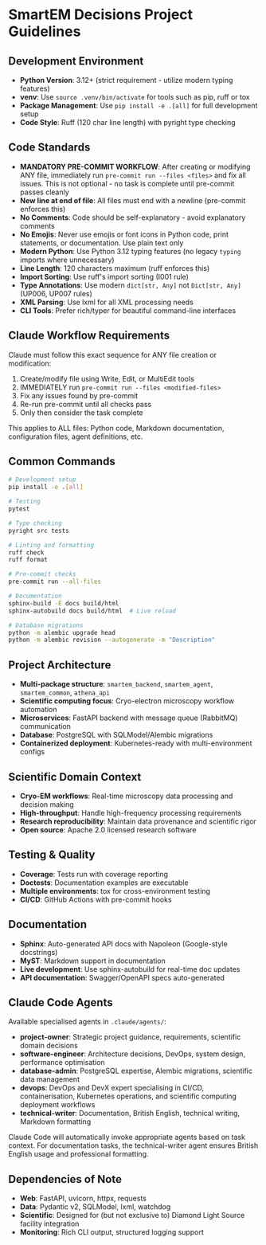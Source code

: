 # SmartEM Decisions Project Guidelines

## Development Environment
- **Python Version**: 3.12+ (strict requirement - utilize modern typing features)
- **venv**: Use `source .venv/bin/activate` for tools such as pip, ruff or tox
- **Package Management**: Use `pip install -e .[all]` for full development setup
- **Code Style**: Ruff (120 char line length) with pyright type checking

## Code Standards
- **MANDATORY PRE-COMMIT WORKFLOW**: After creating or modifying ANY file, immediately run
  `pre-commit run --files <files>` and fix all issues. This is not optional - no task is complete until pre-commit
  passes cleanly
- **New line at end of file**: All files must end with a newline (pre-commit enforces this)
- **No Comments**: Code should be self-explanatory - avoid explanatory comments
- **No Emojis**: Never use emojis or font icons in Python code, print statements, or documentation. Use plain text only
- **Modern Python**: Use Python 3.12 typing features (no legacy `typing` imports where unnecessary)
- **Line Length**: 120 characters maximum (ruff enforces this)
- **Import Sorting**: Use ruff's import sorting (I001 rule)
- **Type Annotations**: Use modern `dict[str, Any]` not `Dict[str, Any]` (UP006, UP007 rules)
- **XML Parsing**: Use lxml for all XML processing needs
- **CLI Tools**: Prefer rich/typer for beautiful command-line interfaces

## Claude Workflow Requirements
Claude must follow this exact sequence for ANY file creation or modification:
1. Create/modify file using Write, Edit, or MultiEdit tools
2. IMMEDIATELY run `pre-commit run --files <modified-files>`
3. Fix any issues found by pre-commit
4. Re-run pre-commit until all checks pass
5. Only then consider the task complete

This applies to ALL files: Python code, Markdown documentation, configuration files, agent definitions, etc.

## Common Commands
```bash
# Development setup
pip install -e .[all]

# Testing
pytest

# Type checking  
pyright src tests

# Linting and formatting
ruff check
ruff format

# Pre-commit checks
pre-commit run --all-files

# Documentation
sphinx-build -E docs build/html
sphinx-autobuild docs build/html  # Live reload

# Database migrations
python -m alembic upgrade head
python -m alembic revision --autogenerate -m "Description"
```

## Project Architecture
- **Multi-package structure**: `smartem_backend`, `smartem_agent`, `smartem_common`, `athena_api`
- **Scientific computing focus**: Cryo-electron microscopy workflow automation
- **Microservices**: FastAPI backend with message queue (RabbitMQ) communication
- **Database**: PostgreSQL with SQLModel/Alembic migrations
- **Containerized deployment**: Kubernetes-ready with multi-environment configs

## Scientific Domain Context
- **Cryo-EM workflows**: Real-time microscopy data processing and decision making
- **High-throughput**: Handle high-frequency processing requirements
- **Research reproducibility**: Maintain data provenance and scientific rigor
- **Open source**: Apache 2.0 licensed research software

## Testing & Quality
- **Coverage**: Tests run with coverage reporting
- **Doctests**: Documentation examples are executable
- **Multiple environments**: tox for cross-environment testing
- **CI/CD**: GitHub Actions with pre-commit hooks

## Documentation
- **Sphinx**: Auto-generated API docs with Napoleon (Google-style docstrings)
- **MyST**: Markdown support in documentation
- **Live development**: Use sphinx-autobuild for real-time doc updates
- **API documentation**: Swagger/OpenAPI specs auto-generated

## Claude Code Agents
Available specialised agents in `.claude/agents/`:
- **project-owner**: Strategic project guidance, requirements, scientific domain decisions
- **software-engineer**: Architecture decisions, DevOps, system design, performance optimisation
- **database-admin**: PostgreSQL expertise, Alembic migrations, scientific data management
- **devops**: DevOps and DevX expert specialising in CI/CD, containerisation, Kubernetes operations, and scientific computing deployment workflows
- **technical-writer**: Documentation, British English, technical writing, Markdown formatting

Claude Code will automatically invoke appropriate agents based on task context. For documentation tasks, the
technical-writer agent ensures British English usage and professional formatting.

## Dependencies of Note
- **Web**: FastAPI, uvicorn, httpx, requests
- **Data**: Pydantic v2, SQLModel, lxml, watchdog
- **Scientific**: Designed for (but not exclusive to) Diamond Light Source facility integration
- **Monitoring**: Rich CLI output, structured logging support
